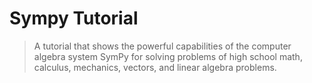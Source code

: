 # Sympy Tutorial

> A tutorial that shows the powerful capabilities of the computer algebra system SymPy for solving problems of high school math, calculus, mechanics, vectors, and linear algebra problems.

